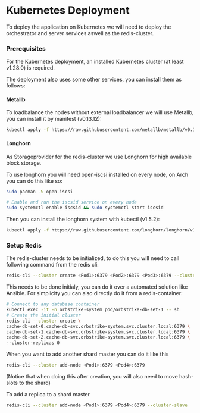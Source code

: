 # Kubernetes Deployment

To deploy the application on Kubernetes we will need to deploy the orchestrator and server services aswell as the redis-cluster.


### Prerequisites

For the Kubernetes deployment, an installed Kubernetes cluster (at least v1.28.0) is required.

The deployment also uses some other services, you can install them as follows:

#### Metallb

To loadbalance the nodes without external loadbalancer we will use Metallb, you can install it by manifest (v0.13.12):

```bash
kubectl apply -f https://raw.githubusercontent.com/metallb/metallb/v0.13.12/config/manifests/metallb-native.yaml
```

#### Longhorn

As Storageprovider for the redis-cluster we use Longhorn for high available block storage.

To use longhorn you will need open-iscsi installed on every node, on Arch you can do this like so:

```bash
sudo pacman -S open-iscsi

# Enable and run the iscsid service on every node
sudo systemctl enable iscsid && sudo systemctl start iscsid
```

Then you can install the longhorn system with kubectl (v1.5.2):

```bash
kubectl apply -f https://raw.githubusercontent.com/longhorn/longhorn/v1.5.2/deploy/longhorn.yaml
```



### Setup Redis

The redis-cluster needs to be initialized, to do this you will need to call following command from the redis cli:

```bash
redis-cli --cluster create <Pod1>:6379 <Pod2>:6379 <Pod3>:6379 --cluster-replicas 0
```

This needs to be done initialy, you can do it over a automated solution like Ansible. For simplicity you can also directly do it from a redis-container:

```bash
# Connect to any database container
kubectl exec -it -n orbstrike-system pod/orbstrike-db-set-1 -- sh
# Create the initial cluster
redis-cli --cluster create \
cache-db-set-0.cache-db-svc.orbstrike-system.svc.cluster.local:6379 \
cache-db-set-1.cache-db-svc.orbstrike-system.svc.cluster.local:6379 \
cache-db-set-2.cache-db-svc.orbstrike-system.svc.cluster.local:6379 \
--cluster-replicas 0
```

When you want to add another shard master you can do it like this
```bash
redis-cli --cluster add-node <Pod1>:6379 <Pod4>:6379
```
(Notice that when doing this after creation, you will also need to move hash-slots to the shard)

To add a replica to a shard master
```bash
redis-cli --cluster add-node <Pod1>:6379 <Pod4>:6379 --cluster-slave
```


